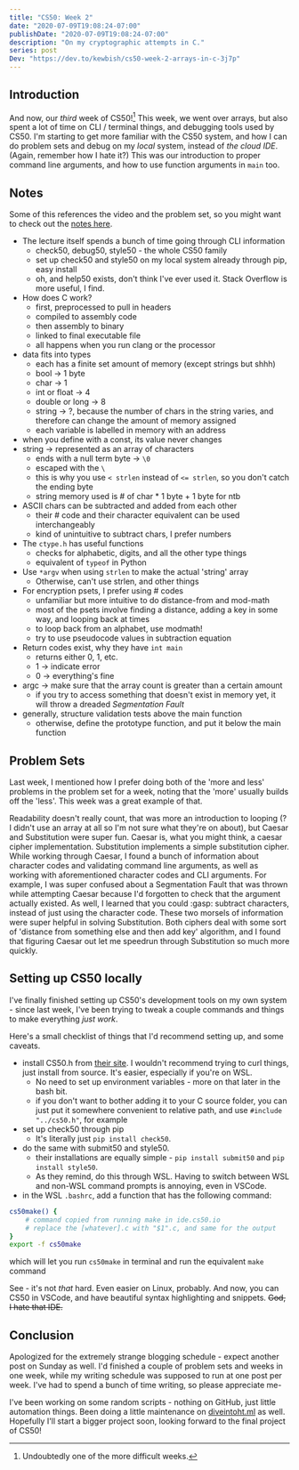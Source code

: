 ```yaml
---
title: "CS50: Week 2"
date: "2020-07-09T19:08:24-07:00"
publishDate: "2020-07-09T19:08:24-07:00"
description: "On my cryptographic attempts in C."
series: post
Dev: "https://dev.to/kewbish/cs50-week-2-arrays-in-c-3j7p"
---
```


## Introduction
And now, our *third* week of CS50![^1] This week, we went over arrays, but also spent a lot of time on CLI / terminal things, and debugging tools used by CS50. I'm starting to get more familiar with the CS50 system, and how I can do problem sets and debug on my *local* system, instead of *the cloud IDE*. (Again, remember how I hate it?) This was our introduction to proper command line arguments, and how to use function arguments in `main` too.

## Notes
Some of this references the video and the problem set, so you might want to check out the [notes here](https://cs50.harvard.edu/x/2020/notes/2/). 
- The lecture itself spends a bunch of time going through CLI information
	- check50, debug50, style50 - the whole CS50 family
	- set up check50 and style50 on my local system already through pip, easy install
	- oh, and help50 exists, don't think I've ever used it. Stack Overflow is more useful, I find.
- How does C work?
	- first, preprocessed to pull in headers
	- compiled to assembly code
	- then assembly to binary
	- linked to final executable file
	- all happens when you run clang or the processor
- data fits into types
	- each has a finite set amount of memory (except strings but shhh)
	- bool -> 1 byte
	- char -> 1
	- int or float -> 4
	- double or long -> 8
	- string -> ?, because the number of chars in the string varies, and therefore can change the amount of memory assigned
	- each variable is labelled in memory with an address
- when you define with a const, its value never changes
- string -> represented as an array of characters
	- ends with a null term byte -> `\0`
	- escaped with the `\`
	- this is why you use `< strlen` instead of `<= strlen`, so you don't catch the ending byte
	- string memory used is # of char * 1 byte + 1 byte for ntb
- ASCII chars can be subtracted and added from each other
	- their # code and their character equivalent can be used interchangeably
	- kind of unintuitive to subtract chars, I prefer numbers
- The `ctype.h` has useful functions
	- checks for alphabetic, digits, and all the other type things
	- equivalent of `typeof` in Python
- Use `*argv` when using `strlen` to make the actual 'string' array
	- Otherwise, can't use strlen, and other things
- For encryption psets, I prefer using # codes
	- unfamiliar but more intuitive to do distance-from and mod-math
	- most of the psets involve finding a distance, adding a key in some way, and looping back at times
	- to loop back from an alphabet, use modmath!
	- try to use pseudocode values in subtraction equation
- Return codes exist, why they have `int main`
	- returns either 0, 1, etc.
	- 1 -> indicate error
	- 0 -> everything's fine
- argc -> make sure that the array count is greater than a certain amount
	- if you try to access something that doesn't exist in memory yet, it will throw a dreaded *Segmentation Fault*
- generally, structure validation tests above the main function
	- otherwise, define the prototype function, and put it below the main function

## Problem Sets
Last week, I mentioned how I prefer doing both of the 'more and less' problems in the problem set for a week, noting that the 'more' usually builds off the 'less'. This week was a great example of that.

Readability doesn't really count, that was more an introduction to looping (? I didn't use an array at all so I'm not sure what they're on about), but Caesar and Substitution were super fun. Caesar is, what you might think, a caesar cipher implementation. Substitution implements a simple substitution cipher. While working through Caesar, I found a bunch of information about character codes and validating command line arguments, as well as working with aforementioned character codes and CLI arguments. For example, I was super confused about a Segmentation Fault that was thrown while attempting Caesar because I'd forgotten to check that the argument actually existed. As well, I learned that you could :gasp: subtract characters, instead of just using the character code. These two morsels of information were super helpful in solving Substitution. Both ciphers deal with some sort of 'distance from something else and then add key' algorithm, and I found that figuring Caesar out let me speedrun through Substitution so much more quickly.

## Setting up CS50 locally
I've finally finished setting up CS50's development tools on my own system - since last week, I've been trying to tweak a couple commands and things to make everything *just work*.

Here's a small checklist of things that I'd recommend setting up, and some caveats.
- install CS50.h from [their site](https://cs50.readthedocs.io/libraries/cs50/c/). I wouldn't recommend trying to curl things, just install from source. It's easier, especially if you're on WSL.
	- No need to set up environment variables - more on that later in the bash bit.
	- if you don't want to bother adding it to your C source folder, you can just put it somewhere convenient to relative path, and use `#include "../cs50.h"`, for example
- set up check50 through pip
	- It's literally just `pip install check50`.
- do the same with submit50 and style50.	
	- their installations are equally simple - `pip install submit50` and `pip install style50`.
	- As they remind, do this through WSL. Having to switch between WSL and non-WSL command prompts is annoying, even in VSCode.
- in the WSL `.bashrc`, add a function that has the following command:
```bash
cs50make() { 
    # command copied from running make in ide.cs50.io
    # replace the [whatever].c with "$1".c, and same for the output
} 
export -f cs50make
```
which will let you run `cs50make` in terminal and run the equivalent `make` command

See - it's not *that* hard. Even easier on Linux, probably. And now, you can CS50 in VSCode, and have beautiful syntax highlighting and snippets. ~~God, I hate that IDE.~~

## Conclusion
Apologized for the extremely strange blogging schedule - expect another post on Sunday as well. I'd finished a couple of problem sets and weeks in one week, while my writing schedule was supposed to run at one post per week. I've had to spend a bunch of time writing, so please appreciate me-

I've been working on some random scripts - nothing on GitHub, just little automation things. Been doing a little maintenance on [diveintoht.ml](https://diveintoht.ml) as well. Hopefully I'll start a bigger project soon, looking forward to the final project of CS50!

[^1]: Undoubtedly one of the more difficult weeks.